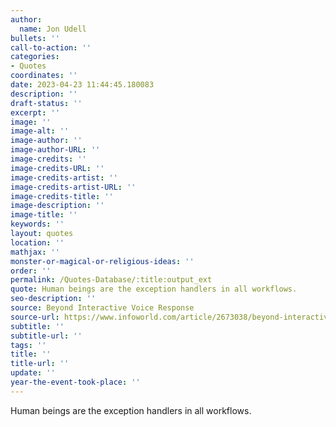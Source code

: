 ```yaml
---
author:
  name: Jon Udell
bullets: ''
call-to-action: ''
categories:
- Quotes
coordinates: ''
date: 2023-04-23 11:44:45.180083
description: ''
draft-status: ''
excerpt: ''
image: ''
image-alt: ''
image-author: ''
image-author-URL: ''
image-credits: ''
image-credits-URL: ''
image-credits-artist: ''
image-credits-artist-URL: ''
image-credits-title: ''
image-description: ''
image-title: ''
keywords: ''
layout: quotes
location: ''
mathjax: ''
monster-or-magical-or-religious-ideas: ''
order: ''
permalink: /Quotes-Database/:title:output_ext
quote: Human beings are the exception handlers in all workflows.
seo-description: ''
source: Beyond Interactive Voice Response
source-url: https://www.infoworld.com/article/2673038/beyond-interactive-voice-response.html
subtitle: ''
subtitle-url: ''
tags: ''
title: ''
title-url: ''
update: ''
year-the-event-took-place: ''
---
```

Human beings are the exception handlers in all workflows.